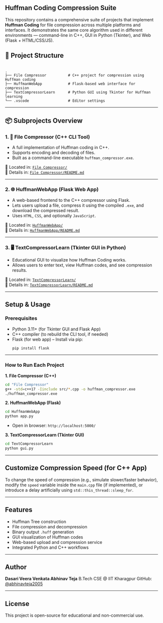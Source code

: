 ## Huffman Coding Compression Suite

This repository contains a comprehensive suite of projects that implement **Huffman Coding** for file compression across multiple platforms and interfaces. It demonstrates the same core algorithm used in different environments — command-line in C++, GUI in Python (Tkinter), and Web (Flask + HTML/CSS/JS).

## 📁 Project Structure

```

.
├── File Compressor          # C++ project for compression using Huffman coding
├── HuffmanWebApp            # Flask-based web interface for compression
├── TextCompressorLearn      # Python GUI using Tkinter for Huffman learning
└── .vscode                  # Editor settings

````

---

## 📦 Subprojects Overview

### 1. 🔧 **File Compressor (C++ CLI Tool)**

- A full implementation of Huffman coding in C++.
- Supports encoding and decoding of files.
- Built as a command-line executable `huffman_compressor.exe`.

📂 Located in: [`File Compressor/`](./File%20Compressor/)  
📖 Details in: [`File Compressor/README.md`](./File%20Compressor/README.md)

---

### 2. 🌐 **HuffmanWebApp (Flask Web App)**

- A web-based frontend to the C++ compressor using Flask.
- Lets users upload a file, compress it using the compiled `.exe`, and download the compressed result.
- Uses `HTML`, `CSS`, and optionally `JavaScript`.

📂 Located in: [`HuffmanWebApp/`](./HuffmanWebApp/)  
📖 Details in: [`HuffmanWebApp/README.md`](./HuffmanWebApp/README.md)

---

### 3. 🖥️ **TextCompressorLearn (Tkinter GUI in Python)**

- Educational GUI to visualize how Huffman Coding works.
- Allows users to enter text, view Huffman codes, and see compression results.

📂 Located in: [`TextCompressorLearn/`](./TextCompressorLearn/)  
📖 Details in: [`TextCompressorLearn/README.md`](./TextCompressorLearn/README.md)

---

##  Setup & Usage

### Prerequisites
- Python 3.11+ (for Tkinter GUI and Flask App)
- C++ compiler (to rebuild the CLI tool, if needed)
- Flask (for web app) – Install via pip:
  ```bash
  pip install flask
  ````

---  

###  How to Run Each Project

**1. File Compressor (C++)**

```bash
cd "File Compressor"
g++ -std=c++17 -Iinclude src/*.cpp -o huffman_compressor.exe
./huffman_compressor.exe
```

**2. HuffmanWebApp (Flask)**

```bash
cd HuffmanWebApp
python app.py
```

* Open in browser: `http://localhost:5000/`

**3. TextCompressorLearn (Tkinter GUI)**

```bash
cd TextCompressorLearn
python gui.py
```

---

## Customize Compression Speed (for C++ App)

To change the speed of compression (e.g., simulate slower/faster behavior), modify the `speed` variable inside the `main.cpp` file (if implemented), or introduce a delay artificially using `std::this_thread::sleep_for`.

---

## Features

*  Huffman Tree construction
*  File compression and decompression
*  Binary output `.huff` generation
*  GUI visualization of Huffman codes
*  Web-based upload and compression service
*  Integrated Python and C++ workflows

---

##  Author

**Dasari Veera Venkata Abhinav Teja**
B.Tech CSE @ IIT Kharagpur
GitHub: [@abhinavteja2005](https://github.com/abhinavteja2005)

---

##  License

This project is open-source for educational and non-commercial use.

